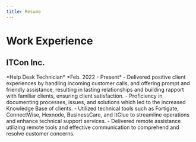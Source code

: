 ```yaml
---
title: Resume
---
```

<h1>Work Experience</h1>
<h2>ITCon Inc.</h2>
*Help Desk Technician*
*Feb. 2022 - Present*
- Delivered positive client experiences by handling incoming customer calls, and offering prompt and friendly assistance, resulting in lasting relationships and building rapport with familiar clients, ensuring client satisfaction.
- Proficiency in documenting processes, issues, and solutions which led to the increased Knowledge Base of clients.
- Utilized technical tools such as Fortigate, ConnectWise, Hexnode, BusinessCare, and ItGlue to streamline operations and enhance technical support services.
- Delivered remote assistance utilizing remote tools and effective communication to comprehend and resolve customer concerns.